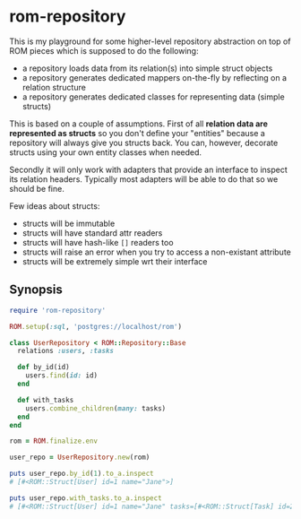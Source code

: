 # rom-repository

This is my playground for some higher-level repository abstraction on top of ROM
pieces which is supposed to do the following:

* a repository loads data from its relation(s) into simple struct objects
* a repository generates dedicated mappers on-the-fly by reflecting on a relation structure
* a repository generates dedicated classes for representing data (simple structs)

This is based on a couple of assumptions. First of all **relation data are represented
as structs** so you don't define your "entities" because a repository will always
give you structs back. You can, however, decorate structs using your own entity
classes when needed.

Secondly it will only work with adapters that provide an interface to inspect its
relation headers. Typically most adapters will be able to do that so we should be
fine.

Few ideas about structs:

* structs will be immutable
* structs will have standard attr readers
* structs will have hash-like `[]` readers too
* structs will raise an error when you try to access a non-existant attribute
* structs will be extremely simple wrt their interface

## Synopsis

``` ruby
require 'rom-repository'

ROM.setup(:sql, 'postgres://localhost/rom')

class UserRepository < ROM::Repository::Base
  relations :users, :tasks

  def by_id(id)
    users.find(id: id)
  end

  def with_tasks
    users.combine_children(many: tasks)
  end
end

rom = ROM.finalize.env

user_repo = UserRepository.new(rom)

puts user_repo.by_id(1).to_a.inspect
# [#<ROM::Struct[User] id=1 name="Jane">]

puts user_repo.with_tasks.to_a.inspect
# [#<ROM::Struct[User] id=1 name="Jane" tasks=[#<ROM::Struct[Task] id=2 user_id=1 title="Jane Task">]>, #<ROM::Struct[User] id=2 name="Joe" tasks=[#<ROM::Struct[Task] id=1 user_id=2 title="Joe Task">]>]
```

